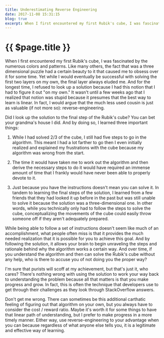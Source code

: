 ```yaml
---
title: Underestimating Reverse Engineering
date: 2017-11-08 15:31:15
blog: true
excerpt: When I first encountered my first Rubik's cube, I was fascinated by the numerous colors and patterns. Like many others, the fact that was a three dimensional puzzle had a certain beauty to it that caused me to obsess over it for some time. Yet while I would eventually be successful with solving the first two layers on my own, the final layer always eluded me.
---
```


# {{ $page.title }}

When I first encountered my first Rubik's cube, I was fascinated by the numerous colors and patterns. Like many others, the fact that was a three dimensional puzzle had a certain beauty to it that caused me to obsess over it for some time. Yet while I would eventually be successful with solving the first two layers on my own, the final layer always eluded me. And for the longest time, I refused to look up a solution because I had this notion that I had to figure it out "on my own." It wasn't until a few weeks ago that I realized that notion was stupid because it presumes that the best way to learn is linear. In fact, I would argue that the much less used cousin is just as valuable (if not more so): reverse-engineering.

Did I look up the solution to the final step of the Rubik's cube? You can bet your grandma's house I did. And by doing so, I learned three important things:

1. While I had solved 2/3 of the cube, I still had five steps to go in the algorithm. This meant I had a lot farther to go then I even initially realized and explained my frustrations with the cube because my algorithm was wrong from the start.

2. The time it would have taken me to work out the algorithm and then derive the necessary steps to do it would have required an immense amount of time that I frankly would have never been able to properly devote to it.

3. Just because you have the instructions doesn't mean you can solve it. In tandem to learning the final steps of the solution, I learned from a few friends that they had looked it up before in the past but was still unable to solve it because the solution was a three-dimensional one. In other words, while you technically only had to follow the steps to solve the cube, conceptualizing the movements of the cube could easily throw someone off if they aren't adequately prepared.

While being able to follow a set of instructions doesn't seem like much of an accomplishment, what people often miss is that it provides the much needed realization that it is possible for you to achieve this goal. And by following the solution, it allows your brain to begin unraveling the steps and rationale behind why the algorithm works a certain way. And over time, if you understand the algorithm and then can solve the Rubik's cube without any help, who is there to accuse you of not doing you the proper way? 

I'm sure that purists will scoff at my achievement, but that's just it, who cares? There's nothing wrong with using the solution to work your way back to understanding the problem because all that matters is that you make progress and grow. In fact, this is often the technique that developers use to get through their challenges as they look through StackOverflow answers. 

Don't get me wrong. There can sometimes be this additional carthatic feeling of figuring out that algorithm on your own, but you always have to consider the cost / reward ratio. Maybe it's worth it for some things to have that linear path of understanding, but I prefer to make progress in a more timely manner. Either way, use reverse-engineering to your advantage when you can because regardless of what anyone else tells you, it is a legitimate and effective way of learning.
